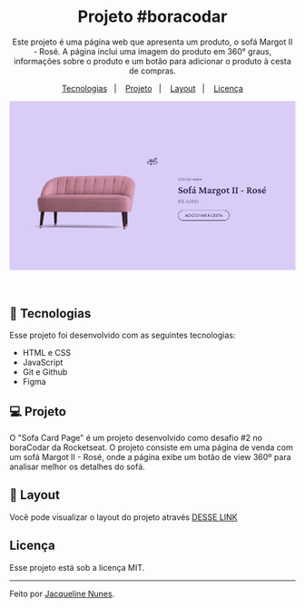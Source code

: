 <h1 align="center">Projeto #boracodar</h1>

<p align="center">
Este projeto é uma página web que apresenta um produto, o sofá Margot II - Rosé. A página inclui uma imagem do produto em 360° graus, informações sobre o produto e um botão para adicionar o produto à cesta de compras.
</p>

<p align="center">
  <a href="#-tecnologias">Tecnologias</a>&nbsp;&nbsp;&nbsp;|&nbsp;&nbsp;&nbsp;
  <a href="#-projeto">Projeto</a>&nbsp;&nbsp;&nbsp;|&nbsp;&nbsp;&nbsp;
  <a href="#-layout">Layout</a>&nbsp;&nbsp;&nbsp;|&nbsp;&nbsp;&nbsp;
  <a href="#memo-licença">Licença</a>
</p>

<p align="center">
  <img alt="projeto boracodar" src="./src/image/project-final.gif">
</p>

<br>


## 🚀 Tecnologias

Esse projeto foi desenvolvido com as seguintes tecnologias:

- HTML e CSS
- JavaScript
- Git e Github
- Figma

## 💻 Projeto

O "Sofa Card Page" é um projeto desenvolvido como desafio #2 no boraCodar da Rocketseat. O projeto consiste em uma página de venda com um sofá Margot II - Rosé, onde a página exibe um botão de view 360º para analisar melhor os detalhes do sofá.
## 🔖 Layout

Você pode visualizar o layout do projeto através [DESSE LINK](https://jacquenunes.github.io/sofa-card-page/)

## Licença

Esse projeto está sob a licença MIT.

---

Feito por [Jacqueline Nunes](https://github.com/JacqueNunes). 
